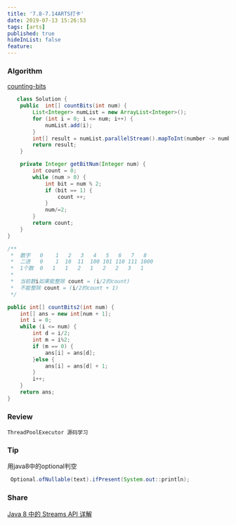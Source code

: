 ```yaml
---
title: '7.8-7.14ARTS打卡'
date: 2019-07-13 15:26:53
tags: [arts]
published: true
hideInList: false
feature: 
---
```


### Algorithm

[counting-bits](https://leetcode-cn.com/problems/counting-bits/submissions/)

<!--more-->
```java
   class Solution {
    public  int[] countBits(int num) {
        List<Integer> numList = new ArrayList<Integer>();
        for (int i = 0; i <= num; i++) {
            numList.add(i);
        }
        int[] result = numList.parallelStream().mapToInt(number -> number = getBitNum(number)).toArray();
        return result;
    }

    private Integer getBitNum(Integer num) {
        int count = 0;
        while (num > 0) {
            int bit = num % 2;
            if (bit == 1) {
                count ++;
            }
            num/=2;
        }
        return count;
    }
}
```

```java
/**
 *  数字   0    1   2   3   4   5   6   7   8
 *  二进   0    1  10  11  100 101 110 111 1000
 *  1个数  0   1   1   2   1   2   2   3   1
 *  
 *  当前数i如果能整除 count = (i/2的count)
 *  不能整除 count = (i/2的count + 1)
 */

public int[] countBits2(int num) {
    int[] ans = new int[num + 1];
    int i = 0;
    while (i <= num) {
        int d = i/2;
        int m = i%2;
        if (m == 0) {
            ans[i] = ans[d];
        }else {
            ans[i] = ans[d] + 1;
        }
        i++;
    }
    return ans;
}
```

### Review

```
ThreadPoolExecutor 源码学习
```

### Tip

用java8中的optional判空

```java
 Optional.ofNullable(text).ifPresent(System.out::println);
```

### Share

[Java 8 中的 Streams API 详解](https://www.ibm.com/developerworks/cn/java/j-lo-java8streamapi/index.html)